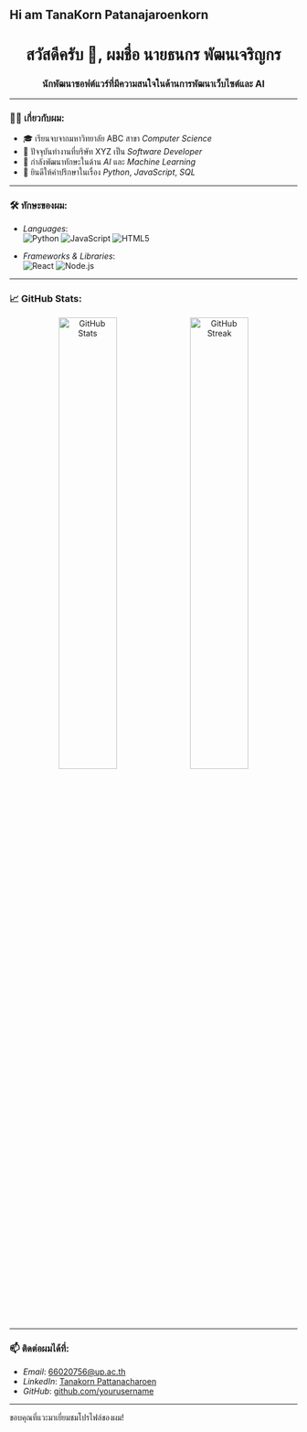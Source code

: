 ## Hi am TanaKorn Patanajaroenkorn
<h1 align="center">สวัสดีครับ 👋, ผมชื่อ นายธนกร พัฒนเจริญกร</h1>
<h3 align="center">นักพัฒนาซอฟต์แวร์ที่มีความสนใจในด้านการพัฒนาเว็บไซต์และ AI</h3>

---

### 👨‍💻 เกี่ยวกับผม:
- 🎓 เรียนจบจากมหาวิทยาลัย ABC สาขา *Computer Science*
- 💼 ปัจจุบันทำงานที่บริษัท XYZ เป็น *Software Developer*
- 🔭 กำลังพัฒนาทักษะในด้าน *AI* และ *Machine Learning*
- 💬 ยินดีให้คำปรึกษาในเรื่อง *Python*, *JavaScript*, *SQL*

---

### 🛠️ ทักษะของผม:
- *Languages*:  
  ![Python](https://img.shields.io/badge/Python-3776AB?style=for-the-badge&logo=python&logoColor=white)
  ![JavaScript](https://img.shields.io/badge/JavaScript-F7DF1E?style=for-the-badge&logo=javascript&logoColor=black)
  ![HTML5](https://img.shields.io/badge/HTML5-E34F26?style=for-the-badge&logo=html5&logoColor=white)

- *Frameworks & Libraries*:  
  ![React](https://img.shields.io/badge/React-20232A?style=for-the-badge&logo=react&logoColor=61DAFB)
  ![Node.js](https://img.shields.io/badge/Node.js-339933?style=for-the-badge&logo=nodedotjs&logoColor=white)

---

### 📈 GitHub Stats:
<p align="center">
  <img width="45%" src="https://github-readme-stats.vercel.app/api?username=yourusername&show_icons=true&theme=radical" alt="GitHub Stats"/>
  <img width="45%" src="https://github-readme-streak-stats.herokuapp.com/?user=yourusername&theme=radical" alt="GitHub Streak"/>
</p>

---

### 📫 ติดต่อผมได้ที่:
- *Email*: [66020756@up.ac.th](mailto:66020756@up.ac.th)
- *LinkedIn*: [Tanakorn Pattanacharoen](https://www.linkedin.com/in/yourprofile)
- *GitHub*: [github.com/yourusername](https://github.com/yourusername)

---

ขอบคุณที่แวะมาเยี่ยมชมโปรไฟล์ของผม!
